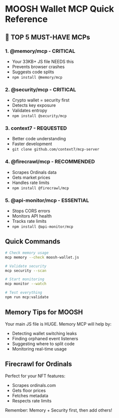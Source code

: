 # MOOSH Wallet MCP Quick Reference

## 🚨 TOP 5 MUST-HAVE MCPs

### 1. **@memory/mcp** - CRITICAL
- Your 33KB+ JS file NEEDS this
- Prevents browser crashes
- Suggests code splits
- `npm install @memory/mcp`

### 2. **@security/mcp** - CRITICAL
- Crypto wallet = security first
- Detects key exposure
- Validates entropy
- `npm install @security/mcp`

### 3. **context7** - REQUESTED
- Better code understanding
- Faster development
- `git clone github.com/context7/mcp-server`

### 4. **@firecrawl/mcp** - RECOMMENDED
- Scrapes Ordinals data
- Gets market prices
- Handles rate limits
- `npm install @firecrawl/mcp`

### 5. **@api-monitor/mcp** - ESSENTIAL
- Stops CORS errors
- Monitors API health
- Tracks rate limits
- `npm install @api-monitor/mcp`

## Quick Commands

```bash
# Check memory usage
mcp memory --check moosh-wallet.js

# Validate security
mcp security --scan

# Start monitoring
mcp monitor --watch

# Test everything
npm run mcp:validate
```

## Memory Tips for MOOSH

Your main JS file is HUGE. Memory MCP will help by:
- Detecting wallet switching leaks
- Finding orphaned event listeners
- Suggesting where to split code
- Monitoring real-time usage

## Firecrawl for Ordinals

Perfect for your NFT features:
- Scrapes ordinals.com
- Gets floor prices
- Fetches metadata
- Respects rate limits

Remember: Memory + Security first, then add others!